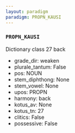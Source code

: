 ```yaml
---
layout: paradigm
paradigm: PROPN_KAUSI
---
```

### ` PROPN_KAUSI `

Dictionary class 27 back
* grade_dir: weaken
* plurale_tantum: False
* pos: NOUN
* stem_diphthong: None
* stem_vowel: None
* upos: PROPN
* harmony: back
* kotus_av: None
* kotus_tn: 27
* clitics: False
* possessive: False
